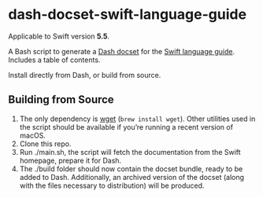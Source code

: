 # dash-docset-swift-language-guide

Applicable to Swift version **5.5**.

A Bash script to generate a [Dash docset](https://github.com/Kapeli/Dash-User-Contributions) for the [Swift language guide](https://docs.swift.org/swift-book/LanguageGuide/). Includes a table of contents.

Install directly from Dash, or build from source.

## Building from Source

1. The only dependency is [wget](https://www.gnu.org/software/wget/) (`brew install wget`). Other utilities used in the script should be available if you’re running a recent version of macOS.
2. Clone this repo.
3. Run ./main.sh, the script will fetch the documentation from the Swift homepage, prepare it for Dash.
4. The ./build folder should now contain the docset bundle, ready to be added to Dash. Additionally, an archived version of the docset (along with the files necessary to distribution) will be produced.
